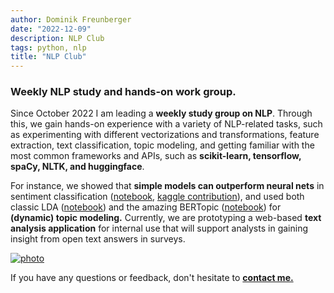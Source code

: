 ```yaml
---
author: Dominik Freunberger
date: "2022-12-09"
description: NLP Club
tags: python, nlp
title: "NLP Club"
---
```


### Weekly NLP study and hands-on work group.

Since October 2022 I am leading a __weekly study group on NLP__. Through this, we gain hands-on experience with a variety of NLP-related tasks, such as experimenting with different vectorizations and transformations, feature extraction, text classification, topic modeling, and getting familiar with the most common frameworks and APIs, such as __scikit-learn, tensorflow, spaCy, NLTK, and huggingface__.

For instance, we showed that __simple models can outperform neural nets__ in sentiment classification ([notebook](https://github.com/dmnkfr/NLP-Era/blob/main/spotify_review_project/notebooks/sklearn_pipeline.ipynb), [kaggle contribution](https://www.kaggle.com/code/dominikfreunberger/simpler-is-better-sentiment-classification)), and used both classic LDA ([notebook](https://github.com/dmnkfr/NLP-Era/blob/main/spotify_review_project/notebooks/LDA_topic_modeling.ipynb)) and the amazing BERTopic ([notebook](https://github.com/dmnkfr/NLP-Era/blob/main/spotify_review_project/notebooks/BERT_topic_modeling.ipynb)) for __(dynamic) topic modeling.__ Currently, we are prototyping a web-based __text analysis application__ for internal use that will support analysts in gaining insight from open text answers in surveys.

[![photo](/projects/images/topic_cluster.png)](https://github.com/dmnkfr/NLP-Era/blob/main/spotify_review_project/notebooks/BERT_topic_modeling.ipynb)

If you have any questions or feedback, don't hesitate to [__contact me.__](https://dmnkfr.netlify.app/)